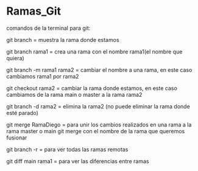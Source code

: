 # Ramas_Git

comandos de la terminal para git:

git branch = muestra la rama donde estamos

git branch rama1 = crea una rama con el nombre rama1(el nombre que quiera)

git branch -m rama1 rama2 = cambiar el nombre a una rama, en este caso cambiamos rama1 por rama2

git checkout rama2 = cambiar la rama donde estamos, en este caso cambiamos de la rama main o master a la rama rama2

git branch -d rama2 = elimina la rama2 (no puede eliminar la rama donde esté parado)

git merge RamaDiego = para unir los cambios realizados en una rama a la rama master o main git merge con el nombre de la rama que queremos fusionar

git branch -r = para ver todas las ramas remotas

git diff main rama1 = para ver las diferencias entre ramas
